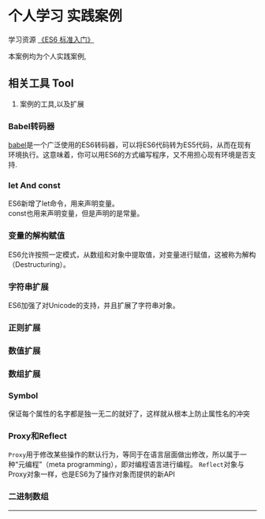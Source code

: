# 个人学习 实践案例
学习资源 [《ES6 标准入门》](http://es6.ruanyifeng.com)  

本案例均为个人实践案例,

## 相关工具 Tool

1. 案例的工具,以及扩展

### Babel转码器

[babel](https://babeljs.io/)是一个广泛使用的ES6转码器，可以将ES6代码转为ES5代码，从而在现有环境执行。这意味着，你可以用ES6的方式编写程序，又不用担心现有环境是否支持.

### let And const
ES6新增了let命令，用来声明变量。  
const也用来声明变量，但是声明的是常量。


### 变量的解构赋值

ES6允许按照一定模式，从数组和对象中提取值，对变量进行赋值，这被称为解构（Destructuring）。


### 字符串扩展

ES6加强了对Unicode的支持，并且扩展了字符串对象。

### 正则扩展

### 数值扩展

### 数组扩展

### Symbol

保证每个属性的名字都是独一无二的就好了，这样就从根本上防止属性名的冲突

### Proxy和Reflect

`Proxy`用于修改某些操作的默认行为，等同于在语言层面做出修改，所以属于一种“元编程”（meta programming），即对编程语言进行编程。
`Reflect`对象与Proxy对象一样，也是ES6为了操作对象而提供的新API


### 二进制数组







- - - - -
